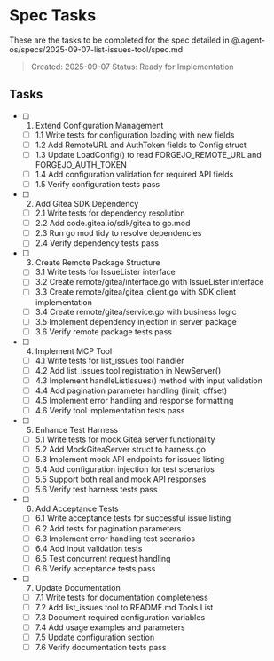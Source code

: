 # Spec Tasks

These are the tasks to be completed for the spec detailed in @.agent-os/specs/2025-09-07-list-issues-tool/spec.md

> Created: 2025-09-07
> Status: Ready for Implementation

## Tasks

- [ ] 1. Extend Configuration Management
  - [ ] 1.1 Write tests for configuration loading with new fields
  - [ ] 1.2 Add RemoteURL and AuthToken fields to Config struct
  - [ ] 1.3 Update LoadConfig() to read FORGEJO_REMOTE_URL and FORGEJO_AUTH_TOKEN
  - [ ] 1.4 Add configuration validation for required API fields
  - [ ] 1.5 Verify configuration tests pass

- [ ] 2. Add Gitea SDK Dependency
  - [ ] 2.1 Write tests for dependency resolution
  - [ ] 2.2 Add code.gitea.io/sdk/gitea to go.mod
  - [ ] 2.3 Run go mod tidy to resolve dependencies
  - [ ] 2.4 Verify dependency tests pass

- [ ] 3. Create Remote Package Structure
  - [ ] 3.1 Write tests for IssueLister interface
  - [ ] 3.2 Create remote/gitea/interface.go with IssueLister interface
  - [ ] 3.3 Create remote/gitea/gitea_client.go with SDK client implementation
  - [ ] 3.4 Create remote/gitea/service.go with business logic
  - [ ] 3.5 Implement dependency injection in server package
  - [ ] 3.6 Verify remote package tests pass

- [ ] 4. Implement MCP Tool
  - [ ] 4.1 Write tests for list_issues tool handler
  - [ ] 4.2 Add list_issues tool registration in NewServer()
  - [ ] 4.3 Implement handleListIssues() method with input validation
  - [ ] 4.4 Add pagination parameter handling (limit, offset)
  - [ ] 4.5 Implement error handling and response formatting
  - [ ] 4.6 Verify tool implementation tests pass

- [ ] 5. Enhance Test Harness
  - [ ] 5.1 Write tests for mock Gitea server functionality
  - [ ] 5.2 Add MockGiteaServer struct to harness.go
  - [ ] 5.3 Implement mock API endpoints for issues listing
  - [ ] 5.4 Add configuration injection for test scenarios
  - [ ] 5.5 Support both real and mock API responses
  - [ ] 5.6 Verify test harness tests pass

- [ ] 6. Add Acceptance Tests
  - [ ] 6.1 Write acceptance tests for successful issue listing
  - [ ] 6.2 Add tests for pagination parameters
  - [ ] 6.3 Implement error handling test scenarios
  - [ ] 6.4 Add input validation tests
  - [ ] 6.5 Test concurrent request handling
  - [ ] 6.6 Verify acceptance tests pass

- [ ] 7. Update Documentation
  - [ ] 7.1 Write tests for documentation completeness
  - [ ] 7.2 Add list_issues tool to README.md Tools List
  - [ ] 7.3 Document required configuration variables
  - [ ] 7.4 Add usage examples and parameters
  - [ ] 7.5 Update configuration section
  - [ ] 7.6 Verify documentation tests pass

